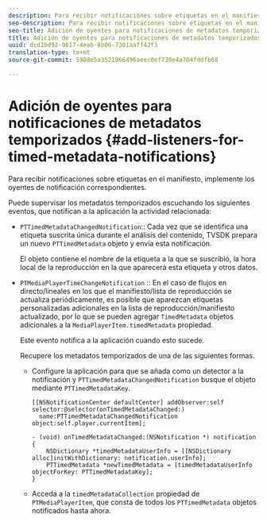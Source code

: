 ```yaml
---
description: Para recibir notificaciones sobre etiquetas en el manifiesto, implemente los oyentes de notificación correspondientes.
seo-description: Para recibir notificaciones sobre etiquetas en el manifiesto, implemente los oyentes de notificación correspondientes.
seo-title: Adición de oyentes para notificaciones de metadatos temporizados
title: Adición de oyentes para notificaciones de metadatos temporizados
uuid: dcd1bd92-0617-4eab-8b06-7301aaff42f3
translation-type: tm+mt
source-git-commit: 5908e5a3521966496aeec0ef730e4a704fddfb68

---
```



# Adición de oyentes para notificaciones de metadatos temporizados {#add-listeners-for-timed-metadata-notifications}

Para recibir notificaciones sobre etiquetas en el manifiesto, implemente los oyentes de notificación correspondientes.

Puede supervisar los metadatos temporizados escuchando los siguientes eventos, que notifican a la aplicación la actividad relacionada:

* `PTTimedMetadataChangedNotification`:: Cada vez que se identifica una etiqueta suscrita única durante el análisis del contenido, TVSDK prepara un nuevo `PTTimedMetadata` objeto y envía esta notificación.

   El objeto contiene el nombre de la etiqueta a la que se suscribió, la hora local de la reproducción en la que aparecerá esta etiqueta y otros datos.

* `PTMediaPlayerTimeChangeNotification` :: En el caso de flujos en directo/lineales en los que el manifiesto/lista de reproducción se actualiza periódicamente, es posible que aparezcan etiquetas personalizadas adicionales en la lista de reproducción/manifiesto actualizado, por lo que se pueden agregar `TimedMetadata` objetos adicionales a la `MediaPlayerItem.timedMetadata` propiedad.

   Este evento notifica a la aplicación cuando esto sucede.

   Recupere los metadatos temporizados de una de las siguientes formas.

   * Configure la aplicación para que se añada como un detector a la notificación y `PTTimedMetadataChangedNotification` busque el objeto mediante `PTTimedMetadataKey`.

      ```
      [[NSNotificationCenter defaultCenter] addObserver:self selector:@selector(onTimedMetadataChanged:)  
        name:PTTimedMetadataChangedNotification object:self.player.currentItem]; 
      
      - (void) onTimedMetadataChanged:(NSNotification *) notification { 
          NSDictionary *timedMetadataUserInfo = [[NSDictionary alloc]initWithDictionary: notification.userInfo]; 
          PTTimedMetadata *newTimedMetadata = [timedMetadataUserInfo objectForKey: PTTimedMetadataKey]; 
      }
      ```

   * Acceda a la `timedMetadataCollection` propiedad de `PTMediaPlayerItem`, que consta de todos los `PTTimedMetadata` objetos notificados hasta ahora.

